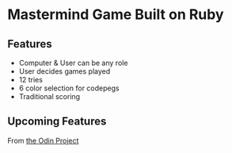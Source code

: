 # Mastermind Game Built on Ruby

## Features
* Computer & User can be any role
* User decides games played
* 12 tries
* 6 color selection for codepegs
* Traditional scoring

## Upcoming Features

From [the Odin Project](https://www.theodinproject.com/courses/ruby-programming/lessons/oop#assignment-2)